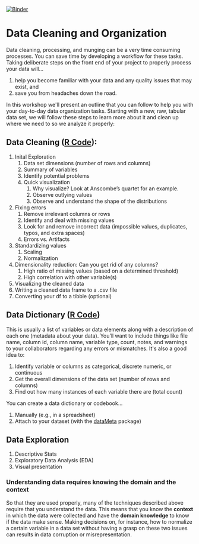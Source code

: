 [![Binder](https://mybinder.org/badge_logo.svg)](https://mybinder.org/v2/gh/carsonicator/data-cleaning-with-r/master)

# Data Cleaning and Organization

Data cleaning, processing, and munging can be a very time consuming processes. You can save time by developing a workflow for these tasks. Taking deliberate steps on the front end of your project to properly process your data will...

  1. help you become familiar with your data and any quality issues that may exist, and
  2. save you from headaches down the road.

In this workshop we'll present an outline that you can follow to help you with your day-to-day data organization tasks. Starting with a new, raw, tabular data set, we will follow these steps to learn more about it and clean up where we need to so we analyze it properly:

## Data Cleaning ([R Code](https://github.com/carsonicator/data-cleaning-with-r/blob/master/data_cleaning_and_exploration.r)):
1. Inital Exploration
   1. Data set dimensions (number of rows and columns)
   2. Summary of variables
   3. Identify potential problems
   4. Quick visualization
      1. Why visualize? Look at Anscombe’s quartet for an example.
      2. Observe outlying values
      3. Observe and understand the shape of the distributions
2. Fixing errors
   1. Remove irrelevant columns or rows
   2. Identify and deal with missing values
   3. Look for and remove incorrect data (impossible values, duplicates, typos, and extra spaces)
   4. Errors vs. Artifacts
3. Standardizing values
   1. Scaling
   2. Normalization
4. Dimensionality reduction: Can you get rid of any columns?
   1. High ratio of missing values (based on a determined threshold)
   2. High correlation with other variable(s)
5. Visualizing the cleaned data
6. Writing a cleaned data frame to a .csv file
7. Converting your df to a tibble (optional)

## Data Dictionary ([R Code](https://github.com/carsonicator/data-cleaning-with-r/blob/master/create_data_dictionary.r))
This is usually a list of variables or data elements along with a description of each one (metadata about your data). You’ll want to include things like file name, column id, column name, variable type, count, notes, and warnings to your collaborators regarding any errors or mismatches. It's also a good idea to:

1. Identify variable or columns as categorical, discrete numeric, or continuous
2. Get the overall dimensions of the data set (number of rows and columns)
3. Find out how many instances of each variable there are (total count)

You can create a data dictionary or codebook...
   1. Manually (e.g., in a spreadsheet)
   2. Attach to your dataset (with the [dataMeta](https://cran.r-project.org/web/packages/dataMeta/vignettes/dataMeta_Vignette.html) package)

## Data Exploration
1. Descriptive Stats
2. Exploratory Data Analysis (EDA)
3. Visual presentation

### Understanding data requires knowing the domain and the context

So that they are used properly, many of the techniques described above require that you understand the data. This means that you know the **context** in which the data were collected and have the **domain knowledge** to know if the data make sense. Making decisions on, for instance, how to normalize a certain variable in a data set without having a grasp on these two issues can results in data corruption or misrepresentation.
